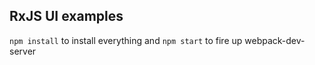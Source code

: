 ## RxJS UI examples

`npm install` to install everything and `npm start` to fire up webpack-dev-server
